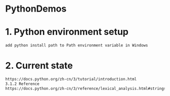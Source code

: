 # PythonDemos

# 1. Python environment setup
```markdown
add python install path to Path environment variable in Windows
```

# 2. Current state
```markdown
https://docs.python.org/zh-cn/3/tutorial/introduction.html
3.1.2 Reference
https://docs.python.org/zh-cn/3/reference/lexical_analysis.html#strings
```